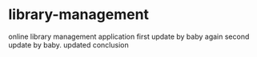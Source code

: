 # library-management
online library management application
first update by baby again
second update by baby.
updated conclusion






